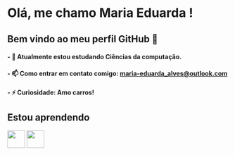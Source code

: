 # Olá, me chamo Maria Eduarda ! 
## Bem vindo ao meu perfil GitHub 👋
#### - 🌱 Atualmente estou estudando Ciências da computação.
#### - 📫 Como entrar em contato comigo: maria-eduarda_alves@outlook.com
#### - ⚡ Curiosidade: Amo carros!
## Estou aprendendo
<img loading="lazy" src="https://cdn.jsdelivr.net/gh/devicons/devicon/icons/java/java-original.svg" width="40" height="40"/> <img loading="lazy" src="https://cdn.jsdelivr.net/gh/devicons/devicon/icons/linux/linux-original.svg" width="40" height="40"/>
